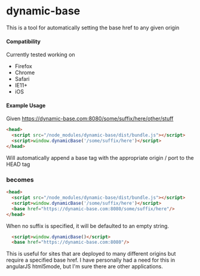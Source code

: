 # dynamic-base

This is a tool for automatically setting the base href to any given origin

#### Compatibility

Currently tested working on

* Firefox
* Chrome
* Safari
* IE11+
* iOS

#### Example Usage

Given https://dynamic-base.com:8080/some/suffix/here/other/stuff

```html
<head>
  <script src="/node_modules/dynamic-base/dist/bundle.js"></script>
  <script>window.dynamicBase('/some/suffix/here')</script>
</head>
```
Will automatically append a base tag with the appropriate origin / port to the HEAD tag

### becomes

```html
<head>
  <script src="/node_modules/dynamic-base/dist/bundle.js"></script>
  <script>window.dynamicBase('/some/suffix/here')</script>
  <base href="https://dynamic-base.com:8080/some/suffix/here"/>
</head>
```

When no suffix is specified, it will be defaulted to an empty string.

```html
  <script>window.dynamicBase()</script>
  <base href="https://dynamic-base.com:8080"/>
```

This is useful for sites that are deployed to many different origins but require a specified base href. I have personally had a need for this in angularJS html5mode, but I'm sure there are other applications.
